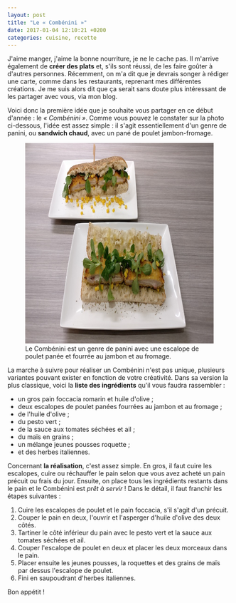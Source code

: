 ```yaml
---
layout: post
title: "Le « Combénini »"
date: 2017-01-04 12:10:21 +0200
categories: cuisine, recette
---
```


J'aime manger, j'aime la bonne nourriture, je ne le cache pas. Il m'arrive
également de **créer des plats** et, s'ils sont réussi, de les faire goûter à
d'autres personnes. Récemment, on m'a dit que je devrais songer à rédiger
une carte, comme dans les restaurants, reprenant mes différentes créations.
Je me suis alors dit que ça serait sans doute plus intéressant de les partager
avec vous, via mon blog.

Voici donc la première idée que je souhaite vous partager en ce début
d'année : le _« Combénini »_. Comme vous pouvez le constater sur la photo
ci-dessous, l'idée est assez simple : il s'agit essentiellement d'un genre
de panini, ou **sandwich chaud**, avec un pané de poulet jambon-fromage.

<figure>
  <img src="/images/blog/combenini.jpg" width="800" height="450"
  alt="Combénini" />
  <figcaption>Le Combénini est un genre de panini avec une escalope de poulet
  panée et fourrée au jambon et au fromage.</figcaption>
</figure>

La marche à suivre pour réaliser un Combénini n'est pas unique, plusieurs
variantes pouvant exister en fonction de votre créativité. Dans sa version
la plus classique, voici la **liste des ingrédients** qu'il vous faudra
rassembler :

- un gros pain foccacia romarin et huile d'olive ;
- deux escalopes de poulet panées fourrées au jambon et au fromage ;
- de l'huile d'olive ;
- du pesto vert ;
- de la sauce aux tomates séchées et ail ;
- du maïs en grains ;
- un mélange jeunes pousses roquette ;
- et des herbes italiennes.

Concernant **la réalisation**, c'est assez simple. En gros, il faut cuire les
escalopes, cuire ou réchauffer le pain selon que vous avez acheté un pain
précuit ou frais du jour. Ensuite, on place tous les ingrédients restants
dans le pain et le Combénini est _prêt à servir_ ! Dans le détail, il faut
franchir les étapes suivantes :

1. Cuire les escalopes de poulet et le pain foccacia, s'il s'agit d'un précuit.
2. Couper le pain en deux, l'ouvrir et l'asperger d'huile d'olive des deux
   côtés.
3. Tartiner le côté inférieur du pain avec le pesto vert et la sauce aux tomates
   séchées et ail.
4. Couper l'escalope de poulet en deux et placer les deux morceaux dans le pain.
5. Placer ensuite les jeunes pousses, la roquettes et des grains de maïs par
   dessus l'escalope de poulet.
6. Fini en saupoudrant d'herbes italiennes.

Bon appétit !
